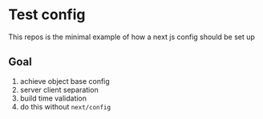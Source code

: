 # Test config

This repos is the minimal example of how a next js config should be set up

## Goal

1. achieve object base config
2. server client separation
3. build time validation
4. do this without `next/config`
